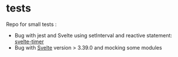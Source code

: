 # tests

Repo for small tests :

- Bug with jest and Svelte using setInterval and reactive statement: [svelte-timer](svelte-timer)
- Bug with [Svelte](https://github.com/sveltejs/svelte) version > 3.39.0 and mocking some modules
